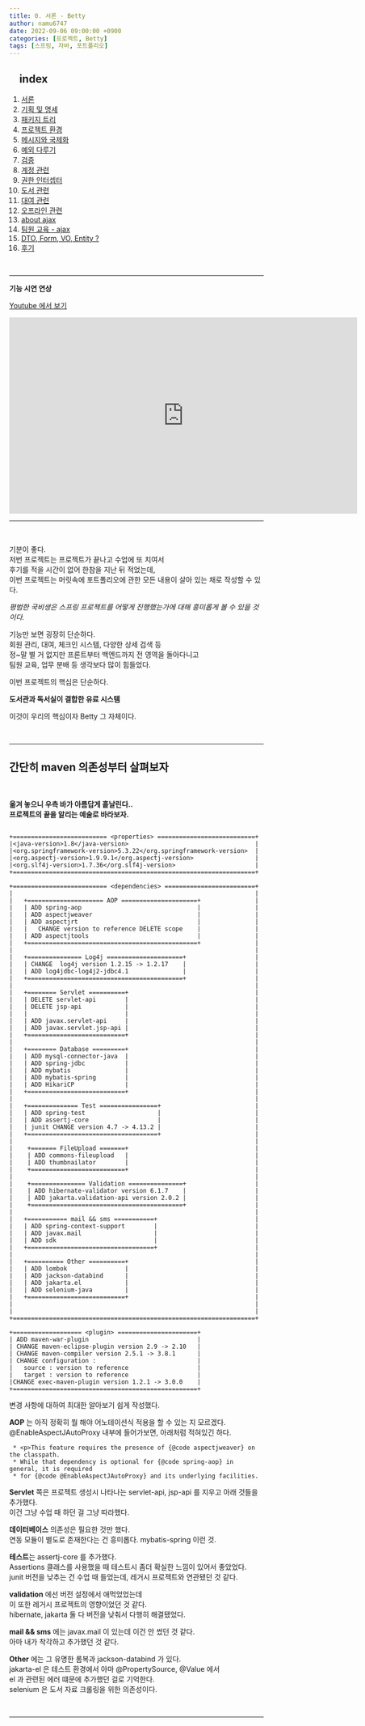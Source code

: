 ```yaml
---
title: 0. 서론 - Betty
author: namu6747
date: 2022-09-06 09:00:00 +0900
categories: [프로젝트, Betty]
tags: [스프링, 자바, 포트폴리오]
---
```




## &nbsp;&nbsp;&nbsp; index
1. [서론](/posts/project-betty-0/)
2. [기획 및 명세](/posts/project-betty-1-concept/)
3. [패키지 트리](/posts/project-betty-2-package-tree/)
4. [프로젝트 환경](/posts/project-betty-3-config/)
5. [메시지와 국제화](/posts/project-betty-4-message/)
6. [예외 다루기](/posts/project-betty-5-exception/)
7. [검증](/posts/project-betty-6-validation/)
8. [계정 관련](/posts/project-betty-7-sign/)
9. [권한 인터셉터](/posts/project-betty-8-interceptor/)
10. [도서 관련](/posts/project-betty-9-book/)
11. [대여 관련](/posts/project-betty-10-rental/)
12. [오프라인 관련](/posts/project-betty-11-offline/)
13. [about ajax](/posts/project-betty-12-ajax/)
14. [팀원 교육 - ajax](/posts/project-betty-13-edu-ajax/)
15. [DTO, Form, VO, Entity ?](/posts/project-betty-14-object/)
16. [후기](/posts/project-betty-15-review/)

<br/>
<hr/>

**기능 시연 연상**

[Youtube 에서 보기](https://youtu.be/TkyQesvB-lY)

<iframe width="689" height="388" src="https://www.youtube.com/embed/TkyQesvB-lY" title="koreate(한국기술교육직업전문학교) 최종 프로젝트 Betty 시연 영상" frameborder="0" allow="accelerometer; autoplay; clipboard-write; encrypted-media; gyroscope; picture-in-picture" allowfullscreen></iframe>

<br/>
<hr/>
<br/>

기분이 좋다.     
저번 프로젝트는 프로젝트가 끝나고 수업에 또 치여서    
후기를 적을 시간이 없어 한참을 지난 뒤 적었는데,   
이번 프로젝트는 머릿속에 포트폴리오에 관한 모든 내용이 살아 있는 채로 작성할 수 있다.

_평범한 국비생은 스프링 프로젝트를 어떻게 진행했는가에 대해 흥미롭게 볼 수 있을 것이다._

기능만 보면 굉장히 단순하다.      
회원 관리, 대여, 체크인 시스템, 다양한 상세 검색 등   
정~말 별 거 없지만 프론트부터 백엔드까지 전 영역을 돌아다니고   
팀원 교육, 업무 분배 등 생각보다 많이 힘들었다.

이번 프로젝트의 핵심은 단순하다.
<br/>

__도서관과 독서실이 결합한 유료 시스템__

이것이 우리의 핵심이자 Betty 그 자체이다.

<br/>
<hr/>

## 간단히 maven 의존성부터 살펴보자
<br/>

**옮겨 놓으니 우측 바가 아름답게 흩날린다..  
프로젝트의 끝을 알리는 예술로 바라보자.**  

```

+========================== <properties> ===========================+
|<java-version>1.8</java-version>									|
|<org.springframework-version>5.3.22</org.springframework-version>	|
|<org.aspectj-version>1.9.9.1</org.aspectj-version>					|
|<org.slf4j-version>1.7.36</org.slf4j-version>						|
+===================================================================+

+========================== <dependencies> =========================+
|																	|
|	+===================== AOP =====================+				|
|	| ADD spring-aop 								|				|
|	| ADD aspectjweaver 							|				|
|	| ADD aspectjrt 								|				|
|	| 	CHANGE version to reference DELETE scope	|				|
|	| ADD aspectjtools 								|				|
|	+===============================================+				|
|																	|
|	+=============== Log4j =====================+					|
|	| CHANGE  log4j version 1.2.15 -> 1.2.17	|					|
|	| ADD log4jdbc-log4j2-jdbc4.1				|					|
|	+===========================================+					|
|																	|
|	+======== Servlet ==========+									|
|	| DELETE servlet-api		|									|
|	| DELETE jsp-api			|									|
|	|   						|									|
|	| ADD javax.servlet-api 	|									|
|	| ADD javax.servlet.jsp-api |									|
|	+===========================+									|
| 																	|
|	+======== Database =========+									|
|	| ADD mysql-connector-java 	|									|
|	| ADD spring-jdbc 			|									|
|	| ADD mybatis 				|									|
|	| ADD mybatis-spring 		|									|
|	| ADD HikariCP 				|									|
|	+===========================+									|
| 																	|
|	+============== Test ================+							|
|	| ADD spring-test					 |							|
|	| ADD assertj-core					 |							|
|	| junit CHANGE version 4.7 -> 4.13.2 |							|
|	+====================================+							|
|																	|
|	 +======= FileUpload =======+									|
|	 | ADD commons-fileupload 	|									|
|	 | ADD thumbnailator		| 									|
|	 +==========================+									|
|	 																|
|	 +=============== Validation ===============+					|
|	 | ADD hibernate-validator version 6.1.7	|					|	
|	 | ADD jakarta.validation-api version 2.0.2	|					|
|	 +==========================================+					|
|																	|
|	+=========== mail && sms ===========+							|
|	| ADD spring-context-support		|							|
|	| ADD javax.mail					|							|
|	| ADD sdk							|							|
|	+===================================+							|
|																	|
|	+========== Other ==========+									|
|	| ADD lombok				|									|
|	| ADD jackson-databind		|									|
| 	| ADD jakarta.el			|									|
|	| ADD selenium-java			|									|
|	+===========================+									|
|																	|
|																	|
+===================================================================+
 
+=================== <plugin> ======================+
| ADD maven-war-plugin 								|
| CHANGE maven-eclipse-plugin version 2.9 -> 2.10	|
| CHANGE maven-compiler version 2.5.1 -> 3.8.1		|
| CHANGE configuration :							|
| 	source : version to reference					|
| 	target : version to reference 					|
|CHANGE exec-maven-plugin version 1.2.1 -> 3.0.0  	|
+===================================================+

```

변경 사항에 대하여 최대한 알아보기 쉽게 작성했다.  

**AOP** 는 아직 정확히 뭘 해야 어노테이션식 적용을 할 수 있는 지 모르겠다.  
@EnableAspectJAutoProxy 내부에 들어가보면, 아래처럼 적혀있긴 하다.
```
 * <p>This feature requires the presence of {@code aspectjweaver} on the classpath.
 * While that dependency is optional for {@code spring-aop} in general, it is required
 * for {@code @EnableAspectJAutoProxy} and its underlying facilities.
```

**Servlet** 쪽은 프로젝트 생성시 나타나는 servlet-api, jsp-api 를 지우고 아래 것들을 추가했다.  
이건 그냥 수업 때 하던 걸 그냥 따라했다.  

**데이터베이스** 의존성은 필요한 것만 했다.  
연동 모듈이 별도로 존재한다는 건 흥미롭다. mybatis-spring 이런 것.  

**테스트**는 assertj-core 를 추가했다.  
Assertions 클래스를 사용했을 때 테스트시 좀더 확실한 느낌이 있어서 좋았었다.  
junit 버전을 낮추는 건 수업 때 들었는데, 레거시 프로젝트와 연관됐던 것 같다.  

**validation** 에선 버전 설정에서 애먹었었는데  
이 또한 레거시 프로젝트의 영향이었던 것 같다.  
hibernate, jakarta 둘 다 버전을 낮춰서 다행히 해결됐었다.  

**mail && sms** 에는 javax.mail 이 있는데 이건 안 썼던 것 같다.  
아마 내가 착각하고 추가했던 것 같다.  

**Other** 에는 그 유명한 롬복과 jackson-databind 가 있다.  
jakarta-el 은 테스트 환경에서 아마 @PropertySource, @Value 에서   
  el 과 관련된 에러 떄문에 추가했던 걸로 기억한다.  
selenium 은 도서 자료 크롤링을 위한 의존성이다.  


<br/>
<hr/>